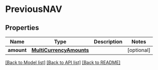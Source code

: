 # PreviousNAV


## Properties
Name | Type | Description | Notes
------------ | ------------- | ------------- | -------------
**amount** | [**MultiCurrencyAmounts**](MultiCurrencyAmounts.md) |  | [optional] 

[[Back to Model list]](../README.md#documentation-for-models) [[Back to API list]](../README.md#documentation-for-api-endpoints) [[Back to README]](../README.md)


